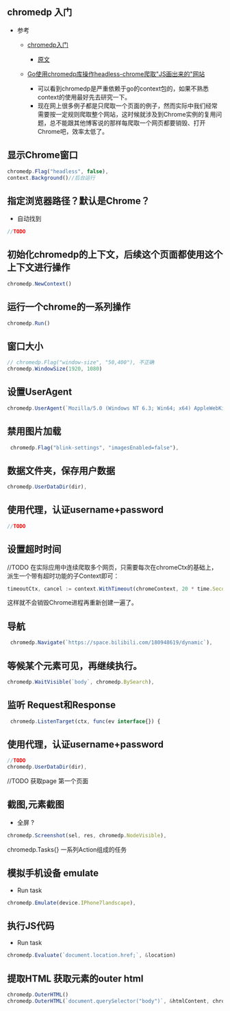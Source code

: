 
## chromedp 入门

- 参考
    - [chromedp入门](https://www.codercto.com/a/114358.html)
        -  [原文](https://mp.weixin.qq.com/s?__biz=MjM5MDM5NTY0OA==&mid=2648697048&idx=1&sn=3986d965a6e819625f9cfdc614f9dc7e)

    - [Go使用chromedp库操作headless-chrome爬取"JS画出来的"网站](https://zhuanlan.zhihu.com/p/139261122)
        - 可以看到chromedp是严重依赖于go的context包的，如果不熟悉context的使用最好先去研究一下。
        - 现在网上很多例子都是只爬取一个页面的例子，然而实际中我们经常需要按一定规则爬取整个网站，这时候就涉及到Chrome实例的复用问题，总不能跟其他博客说的那样每爬取一个网页都要销毁、打开Chrome吧，效率太低了。


## 显示Chrome窗口
```js
chromedp.Flag("headless", false),
context.Background()//后台运行
```

## 指定浏览器路径？默认是Chrome？
- 自动找到
```js
//TODO
```



## 初始化chromedp的上下文，后续这个页面都使用这个上下文进行操作
```js
chromedp.NewContext()
```
## 运行一个chrome的一系列操作
```js
chromedp.Run() 
```


## 窗口大小
```js
// chromedp.Flag("window-size", "50,400"), 不正确
chromedp.WindowSize(1920, 1080)
```

## 设置UserAgent
```js
chromedp.UserAgent(`Mozilla/5.0 (Windows NT 6.3; Win64; x64) AppleWebKit/537.36 (KHTML, like Gecko) Chrome/73.0.3683.103 Safari/537.36`),
```

## 禁用图片加载
```js
 chromedp.Flag("blink-settings", "imagesEnabled=false"),
```



## 数据文件夹，保存用户数据
```js
chromedp.UserDataDir(dir),
```

## 使用代理，认证username+password
```js
//TODO

```


## 设置超时时间
//TODO
在实际应用中连续爬取多个网页，只需要每次在chromeCtx的基础上，派生一个带有超时功能的子Context即可：
```js
timeoutCtx, cancel := context.WithTimeout(chromeContext, 20 * time.Second)
```
这样就不会销毁Chrome进程再重新创建一遍了。

## 导航
```js
 chromedp.Navigate(`https://space.bilibili.com/180948619/dynamic`),
```

##  等候某个元素可见，再继续执行。
```js
chromedp.WaitVisible(`body`, chromedp.BySearch),
```

## 监听 Request和Response
```js
 chromedp.ListenTarget(ctx, func(ev interface{}) {
```

## 使用代理，认证username+password
```js
//TODO
chromedp.UserDataDir(dir),
```



//TODO
获取page
第一个页面

## 截图,元素截图

- 全屏 ?
```js
chromedp.Screenshot(sel, res, chromedp.NodeVisible),
```



chromedp.Tasks{} 一系列Action组成的任务

## 模拟手机设备 emulate
- Run task

```js
chromedp.Emulate(device.IPhone7landscape),
```

## 执行JS代码
- Run task

```js
chromedp.Evaluate(`document.location.href;`, &location)
```

## 提取HTML 获取元素的outer html
```js
chromedp.OuterHTML() 
chromedp.OuterHTML(`document.querySelector("body")`, &htmlContent, chromedp.ByJSPath),
```

